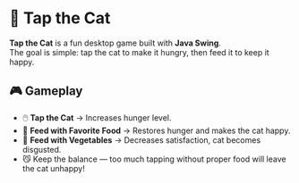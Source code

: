 # 🐾 Tap the Cat

**Tap the Cat** is a fun desktop game built with **Java Swing**.  
The goal is simple: tap the cat to make it hungry, then feed it to keep it happy.

## 🎮 Gameplay
- 🖱️ **Tap the Cat** → Increases hunger level.  
- 🍣 **Feed with Favorite Food** → Restores hunger and makes the cat happy.  
- 🥦 **Feed with Vegetables** → Decreases satisfaction, cat becomes disgusted.  
- 😼 Keep the balance — too much tapping without proper food will leave the cat unhappy!  
